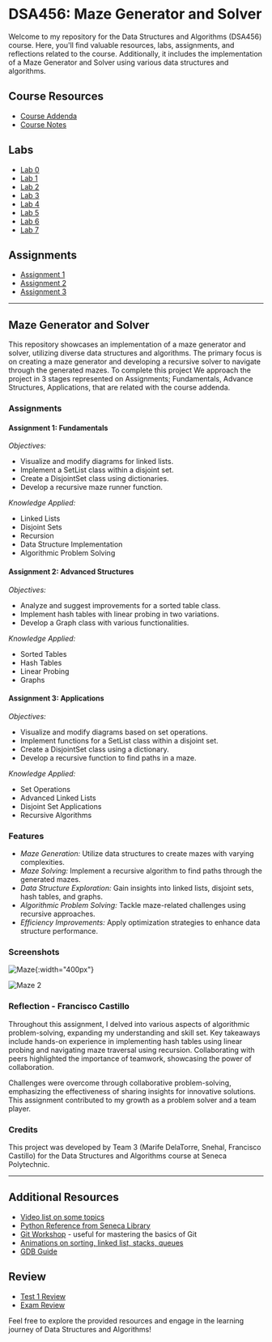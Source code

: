 # DSA456: Maze Generator and Solver

Welcome to my repository for the Data Structures and Algorithms (DSA456) course. Here, you'll find valuable resources, labs, assignments, and reflections related to the course. Additionally, it includes the implementation of a Maze Generator and Solver using various data structures and algorithms.

## Course Resources

* [Course Addenda](addenda.md)
* [Course Notes](https://seneca-ictoer.github.io/data-structures-and-algorithms/)

## Labs

* [Lab 0](Labs/lab-00.md)
* [Lab 1](Labs/lab-01.md)
* [Lab 2](Labs/lab-02.md)
* [Lab 3](Labs/lab-03.md)
* [Lab 4](Labs/lab-04.md)
* [Lab 5](Labs/lab-05.md)
* [Lab 6](Labs/lab-06.md)
* [Lab 7](Labs/lab-07.md)

## Assignments

* [Assignment 1](Assignment_1/assignment-1.md)
* [Assignment 2](Assignment_2/assignment-2.md)
* [Assignment 3](Assignment_3/assignment-3.md)

---

## Maze Generator and Solver

This repository showcases an implementation of a maze generator and solver, utilizing diverse data structures and algorithms. The primary focus is on creating a maze generator and developing a recursive solver to navigate through the generated mazes. To complete this project We approach the project in 3 stages represented on Assignments; Fundamentals, Advance Structures, Applications, that are related with the course addenda. 

### Assignments
#### Assignment 1: Fundamentals
*Objectives:*
- Visualize and modify diagrams for linked lists.
- Implement a SetList class within a disjoint set.
- Create a DisjointSet class using dictionaries.
- Develop a recursive maze runner function.

*Knowledge Applied:*
- Linked Lists
- Disjoint Sets
- Recursion
- Data Structure Implementation
- Algorithmic Problem Solving

#### Assignment 2: Advanced Structures
*Objectives:*
- Analyze and suggest improvements for a sorted table class.
- Implement hash tables with linear probing in two variations.
- Develop a Graph class with various functionalities.

*Knowledge Applied:*
- Sorted Tables
- Hash Tables
- Linear Probing
- Graphs

#### Assignment 3: Applications
*Objectives:*
- Visualize and modify diagrams based on set operations.
- Implement functions for a SetList class within a disjoint set.
- Create a DisjointSet class using a dictionary.
- Develop a recursive function to find paths in a maze.

*Knowledge Applied:*
- Set Operations
- Advanced Linked Lists
- Disjoint Set Applications
- Recursive Algorithms

### Features

- *Maze Generation:* Utilize data structures to create mazes with varying complexities.
- *Maze Solving:* Implement a recursive algorithm to find paths through the generated mazes.
- *Data Structure Exploration:* Gain insights into linked lists, disjoint sets, hash tables, and graphs.
- *Algorithmic Problem Solving:* Tackle maze-related challenges using recursive approaches.
- *Efficiency Improvements:* Apply optimization strategies to enhance data structure performance.

### Screenshots

![Maze](https://github.com/FranBlake89/DataStructures_Algorithms/assets/73005797/7b09e1ab-c36b-4e42-8b2d-8e9572017e24){:width="400px"}

![Maze 2](https://github.com/seneca-dsa456/a3-g3-a3-mdela-torre-fcastillo-rojas1-snehal/assets/73005797/1949426e-7a8f-497a-9f77-259209dc9349)

### Reflection - Francisco Castillo

Throughout this assignment, I delved into various aspects of algorithmic problem-solving, expanding my understanding and skill set. Key takeaways include hands-on experience in implementing hash tables using linear probing and navigating maze traversal using recursion. Collaborating with peers highlighted the importance of teamwork, showcasing the power of collaboration.

Challenges were overcome through collaborative problem-solving, emphasizing the effectiveness of sharing insights for innovative solutions. This assignment contributed to my growth as a problem solver and a team player.

### Credits

This project was developed by Team 3 (Marife DelaTorre, Snehal, Francisco Castillo) for the Data Structures and Algorithms course at Seneca Polytechnic.

---

## Additional Resources

* [Video list on some topics](https://web.microsoftstream.com/channel/0cf62b43-6a6d-41eb-b6d9-31008003c670)
* [Python Reference from Seneca Library](https://senecacollege.primo.exlibrisgroup.com/permalink/01SENC_INST/11dgfsk/alma997269205503226)
* [Git Workshop](https://github.com/catherine-leung/git-workshop) - useful for mastering the basics of Git
* [Animations on sorting, linked list, stacks, queues](http://cathyatseneca.github.io/DSAnim/index.html)
* [GDB Guide](https://github.com/cathyatseneca/Common/wiki/gdb-guide)

## Review

* [Test 1 Review](t1-review.md)
* [Exam Review](examreview.md)

Feel free to explore the provided resources and engage in the learning journey of Data Structures and Algorithms!